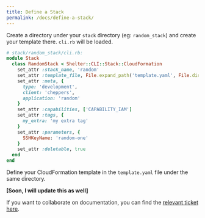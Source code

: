 ```yaml
---
title: Define a Stack
permalink: /docs/define-a-stack/
---
```


Create a directory under your `stack` directory (eg: `random_stack`)
and create your template there. `cli.rb` will be loaded.

```ruby
# stack/random_stack/cli.rb:
module Stack
  class RandomStack < Shelter::CLI::Stack::CloudFormation
    set_attr :stack_name, 'random'
    set_attr :template_file, File.expand_path('template.yaml', File.dirname(__FILE__))
    set_attr :meta, {
      type: 'development',
      client: 'cheppers',
      application: 'random'
    }
    set_attr :capabilities, ['CAPABILITY_IAM']
    set_attr :tags, {
      my_extra: 'my extra tag'
    }
    set_attr :parameters, {
      SSHKeyName: 'random-one'
    }
    set_attr :deletable, true
  end
end
```

Define your CloudFormation template in the `template.yaml` file
under the same directory.

**[Soon, I will update this as well]**

If you want to collaborate on documentation, you can find
the [relevant ticket here](https://github.com/Yitsushi/shelter/issues/4).
